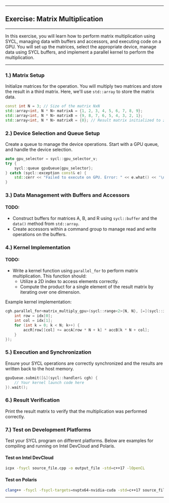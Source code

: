 
---

## Exercise: Matrix Multiplication

---

In this exercise, you will learn how to perform matrix multiplication using SYCL, managing data with buffers and accessors, and executing code on a GPU. You will set up the matrices, select the appropriate device, manage data using SYCL buffers, and implement a parallel kernel to perform the multiplication.

---

### 1.) Matrix Setup

Initialize matrices for the operation. You will multiply two matrices and store the result in a third matrix. Here, we'll use `std::array` to store the matrix data.

```cpp
const int N = 3; // Size of the matrix NxN
std::array<int, N * N> matrixA = {1, 2, 3, 4, 5, 6, 7, 8, 9};
std::array<int, N * N> matrixB = {9, 8, 7, 6, 5, 4, 3, 2, 1};
std::array<int, N * N> matrixR = {0}; // Result matrix initialized to zero
```

### 2.) Device Selection and Queue Setup

Create a queue to manage the device operations. Start with a GPU queue, and handle the device selection.

```cpp
auto gpu_selector = sycl::gpu_selector_v;
try {
    sycl::queue gpuQueue{gpu_selector};
} catch (sycl::exception const& e) {
    std::cerr << "Failed to execute on GPU. Error: " << e.what() << '\n';
}
```

### 3.) Data Management with Buffers and Accessors

#### **TODO:**
- Construct buffers for matrices A, B, and R using `sycl::buffer` and the `data()` method from `std::array`.
- Create accessors within a command group to manage read and write operations on the buffers.

### 4.) Kernel Implementation

#### **TODO:**
- Write a kernel function using `parallel_for` to perform matrix multiplication. This function should:
  - Utilize a 2D index to access elements correctly.
  - Compute the product for a single element of the result matrix by iterating over one dimension.
  
Example kernel implementation:
```cpp
cgh.parallel_for<matrix_multiply_gpu>(sycl::range<2>{N, N}, [=](sycl::id<2> idx) {
    int row = idx[0];
    int col = idx[1];
    for (int k = 0; k < N; k++) {
        accR[row][col] += accA[row * N + k] * accB[k * N + col];
    }
});
```

### 5.) Execution and Synchronization

Ensure your SYCL operations are correctly synchronized and the results are written back to the host memory.

```cpp
gpuQueue.submit([&](sycl::handler& cgh) {
    // Your kernel launch code here
}).wait();
```

### 6.) Result Verification

Print the result matrix to verify that the multiplication was performed correctly.

### 7.) Test on Development Platforms

Test your SYCL program on different platforms. Below are examples for compiling and running on Intel DevCloud and Polaris.

#### **Test on Intel DevCloud**

```bash
icpx -fsycl source_file.cpp -o output_file -std=c++17 -lOpenCL
```

#### **Test on Polaris**

```bash
clang++ -fsycl -fsycl-targets=nvptx64-nvidia-cuda -std=c++17 source_file.cpp -o output_file -lOpenCL
```

---
